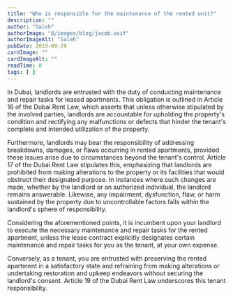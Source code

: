 ```yaml
---
title: "Who is responsible for the maintenance of the rented unit?"
description: ""
author: "Saleh"
authorImage: "@/images/blog/jacob.avif"
authorImageAlt: "Saleh"
pubDate: 2023-08-29
cardImage: ""
cardImageAlt: ""
readTime: 0
tags: [ ]
---
```


In Dubai, landlords are entrusted with the duty of conducting maintenance and repair tasks for leased apartments. This obligation is outlined in Article 16 of the Dubai Rent Law, which asserts that unless otherwise stipulated by the involved parties, landlords are accountable for upholding the property's condition and rectifying any malfunctions or defects that hinder the tenant's complete and intended utilization of the property.

Furthermore, landlords may bear the responsibility of addressing breakdowns, damages, or flaws occurring in rented apartments, provided these issues arise due to circumstances beyond the tenant's control. Article 17 of the Dubai Rent Law stipulates this, emphasizing that landlords are prohibited from making alterations to the property or its facilities that would obstruct their designated purpose. In instances where such changes are made, whether by the landlord or an authorized individual, the landlord remains answerable. Likewise, any impairment, dysfunction, flaw, or harm sustained by the property due to uncontrollable factors falls within the landlord's sphere of responsibility.

Considering the aforementioned points, it is incumbent upon your landlord to execute the necessary maintenance and repair tasks for the rented apartment, unless the lease contract explicitly designates certain maintenance and repair tasks for you as the tenant, at your own expense.

Conversely, as a tenant, you are entrusted with preserving the rented apartment in a satisfactory state and refraining from making alterations or undertaking restoration and upkeep endeavors without securing the landlord's consent. Article 19 of the Dubai Rent Law underscores this tenant responsibility.
